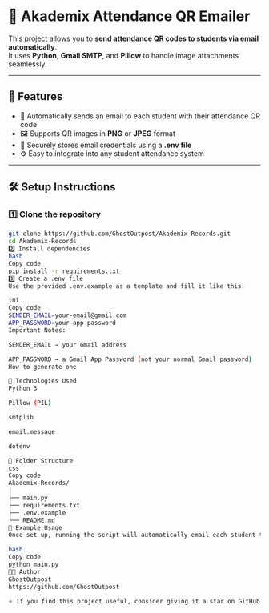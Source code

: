 # 🎯 Akademix Attendance QR Emailer

This project allows you to **send attendance QR codes to students via email automatically**.  
It uses **Python**, **Gmail SMTP**, and **Pillow** to handle image attachments seamlessly.

---

## 🚀 Features

- 📧 Automatically sends an email to each student with their attendance QR code  
- 🖼️ Supports QR images in **PNG** or **JPEG** format  
- 🔐 Securely stores email credentials using a **.env file**  
- ⚙️ Easy to integrate into any student attendance system  

---

## 🛠️ Setup Instructions

### 1️⃣ Clone the repository
```bash
git clone https://github.com/GhostOutpost/Akademix-Records.git
cd Akademix-Records
2️⃣ Install dependencies
bash
Copy code
pip install -r requirements.txt
3️⃣ Create a .env file
Use the provided .env.example as a template and fill it like this:

ini
Copy code
SENDER_EMAIL=your-email@gmail.com
APP_PASSWORD=your-app-password
Important Notes:

SENDER_EMAIL → your Gmail address

APP_PASSWORD → a Gmail App Password (not your normal Gmail password)
How to generate one

🧩 Technologies Used
Python 3

Pillow (PIL)

smtplib

email.message

dotenv

📂 Folder Structure
css
Copy code
Akademix-Records/
│
├── main.py
├── requirements.txt
├── .env.example
└── README.md
📧 Example Usage
Once set up, running the script will automatically email each student their respective attendance QR code image.

bash
Copy code
python main.py
🧑‍💻 Author
GhostOutpost
https://github.com/GhostOutpost

⭐ If you find this project useful, consider giving it a star on GitHub!
